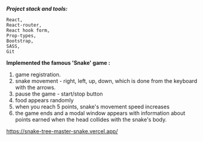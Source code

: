 ***Project stack and tools:***

    React,
    React-router,
    React hook form,
    Prop-types,
    Bootstrap,
    SASS,
    Git
    


__Implemented the famous 'Snake' game :__
1) game registration.
2) snake movement - right, left, up, down, which is done from the keyboard with the arrows. 
3) pause the game - start/stop button
4) food appears randomly
5) when you reach 5 points, snake's movement speed increases
6) the game ends and a modal window appears with information about points earned when the head collides with the snake's body.






https://snake-tree-master-snake.vercel.app/
